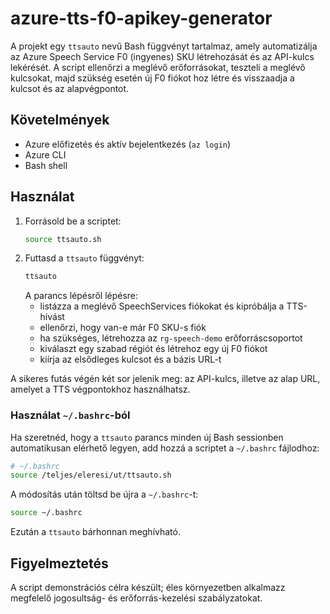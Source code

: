 # azure-tts-f0-apikey-generator

A projekt egy `ttsauto` nevű Bash függvényt tartalmaz, amely automatizálja az Azure Speech Service F0 (ingyenes) SKU létrehozását és az API-kulcs lekérését. A script ellenőrzi a meglévő erőforrásokat, teszteli a meglévő kulcsokat, majd szükség esetén új F0 fiókot hoz létre és visszaadja a kulcsot és az alapvégpontot.

## Követelmények

- Azure előfizetés és aktív bejelentkezés (`az login`)
- Azure CLI
- Bash shell

## Használat

1. Forrásold be a scriptet:
   ```bash
   source ttsauto.sh
   ```
2. Futtasd a `ttsauto` függvényt:
   ```bash
   ttsauto
   ```
   A parancs lépésről lépésre:
   - listázza a meglévő SpeechServices fiókokat és kipróbálja a TTS-hívást
   - ellenőrzi, hogy van-e már F0 SKU-s fiók
   - ha szükséges, létrehozza az `rg-speech-demo` erőforráscsoportot
   - kiválaszt egy szabad régiót és létrehoz egy új F0 fiókot
   - kiírja az elsődleges kulcsot és a bázis URL-t

A sikeres futás végén két sor jelenik meg: az API-kulcs, illetve az alap URL, amelyet a TTS végpontokhoz használhatsz.

### Használat `~/.bashrc`-ból

Ha szeretnéd, hogy a `ttsauto` parancs minden új Bash sessionben automatikusan elérhető legyen, add hozzá a scriptet a `~/.bashrc` fájlodhoz:

```bash
# ~/.bashrc
source /teljes/eleresi/ut/ttsauto.sh
```

A módosítás után töltsd be újra a `~/.bashrc`-t:

```bash
source ~/.bashrc
```

Ezután a `ttsauto` bárhonnan meghívható.

## Figyelmeztetés

A script demonstrációs célra készült; éles környezetben alkalmazz megfelelő jogosultság- és erőforrás-kezelési szabályzatokat.

